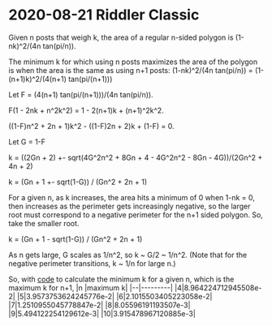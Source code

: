 2020-08-21 Riddler Classic
==========================
Given n posts that weigh k, the area of a regular n-sided polygon is
(1-nk)^2/(4n tan(pi/n)).

The minimum k for which using n posts maximizes the area of the polygon
is when the area is the same as using n+1 posts:
(1-nk)^2/(4n tan(pi/n)) = (1-(n+1)k)^2/(4(n+1) tan(pi/(n+1)))

Let F = (4(n+1) tan(pi/(n+1)))/(4n tan(pi/n)).

F(1 - 2nk + n^2k^2) = 1 - 2(n+1)k + (n+1)^2k^2.

((1-F)n^2 + 2n + 1)k^2 - ((1-F)2n + 2)k + (1-F) = 0.

Let G = 1-F

k = ((2Gn + 2) +- sqrt(4G^2n^2 + 8Gn + 4 - 4G^2n^2 - 8Gn - 4G))/(2Gn^2 + 4n + 2)

k = (Gn + 1 +- sqrt(1-G)) / (Gn^2 + 2n + 1)

For a given n, as k increases, the area hits a minimum of 0 when
1-nk = 0, then increases as the perimeter gets increasingly negative,
so the larger root must correspond to a negative perimeter for the
n+1 sided polygon.  So, take the smaller root.

k = (Gn + 1 - sqrt(1-G)) / (Gn^2 + 2n + 1)

As n gets large, G scales as 1/n^2, so k ~ G/2 ~ 1/n^2.
(Note that for the negative perimeter transitions, k ~ 1/n for large n.)

So, with [code](20200522c.hs) to calculate the minimum k for a given n,
which is the maximum k for n+1,
|n |maximum k|
|--|---------|
|4|8.964224712945508e-2|
|5|3.9573753624245776e-2|
|6|2.1015503405223058e-2|
|7|1.2510955045778847e-2|
|8|8.05596191193507e-3|
|9|5.494122254129612e-3|
|10|3.915478967120885e-3|
